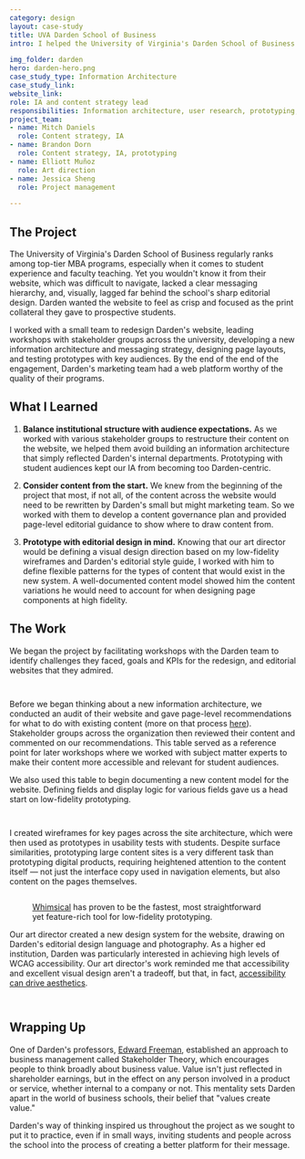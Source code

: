 ```yaml
---
category: design
layout: case-study
title: UVA Darden School of Business
intro: I helped the University of Virginia's Darden School of Business create a worthy representation of its unique, value-based MBA programs.

img_folder: darden
hero: darden-hero.png
case_study_type: Information Architecture
case_study_link:
website_link:
role: IA and content strategy lead
responsibilities: Information architecture, user research, prototyping, workshop facilitation
project_team:
- name: Mitch Daniels
  role: Content strategy, IA
- name: Brandon Dorn
  role: Content strategy, IA, prototyping
- name: Elliott Muñoz
  role: Art direction
- name: Jessica Sheng
  role: Project management

---
```


<h2>The Project</h2>

<p>The University of Virginia's Darden School of Business regularly ranks among top-tier MBA programs, especially when it comes to student experience and faculty teaching. Yet you wouldn't know it from their website, which was difficult to navigate, lacked a clear messaging hierarchy, and, visually, lagged far behind the school's sharp editorial design. Darden wanted the website to feel as crisp and focused as the print collateral they gave to prospective students.</p>

<p>I worked with a small team to redesign Darden's website, leading workshops with stakeholder groups across the university, developing a new information architecture and messaging strategy, designing page layouts, and testing prototypes with key audiences. By the end of the end of the engagement, Darden's marketing team had a web platform worthy of the quality of their programs.</p>

<div class="what-i-learned">
	<h2>What I Learned</h2>
	<ol class="learned-things">
		<li><p><b>Balance institutional structure with audience expectations.</b> As we worked with various stakeholder groups to restructure their content on the website, we helped them avoid building an information architecture that simply reflected Darden's internal departments. Prototyping with student audiences kept our IA from becoming too Darden-centric.</p></li>
		<li><p><b>Consider content from the start.</b> We knew from the beginning of the project that most, if not all, of the content across the website would need to be rewritten by Darden's small but might marketing team. So we worked with them to develop a content governance plan and provided page-level editorial guidance to show where to draw content from.</p></li>
		<li><p><b>Prototype with editorial design in mind.</b> Knowing that our art director would be defining a visual design direction based on my low-fidelity wireframes and Darden's editorial style guide, I worked with him to define flexible patterns for the types of content that would exist in the new system. A well-documented content model showed him the content variations he would need to account for when designing page components at high fidelity.</p></li>
	</ol>
</div>

<h2>The Work</h2>

<p>We began the project by facilitating workshops with the Darden team to identify challenges they faced, goals and KPIs for the redesign, and editorial websites that they admired.</p>

<div class="two-up-container">
	<figure>
		<img src="/img/design/darden/darden-kickoff-1.png" alt="">
	</figure>
	<figure>
		<img src="/img/design/darden/darden-kickoff-2.png" alt="">
	</figure>
</div>

<p>Before we began thinking about a new information architecture, we conducted an audit of their website and gave page-level recommendations for what to do with existing content (more on that process <a href="https://www.viget.com/articles/collaborative-information-architecture-at-scale/">here</a>). Stakeholder groups across the organization then reviewed their content and commented on our recommendations. This table served as a reference point for later workshops where we worked with subject matter experts to make their content more accessible and relevant for student audiences.</p>

<p>We also used this table to begin documenting a new content model for the website. Defining fields and display logic for various fields gave us a head start on low-fidelity prototyping.</p>

<div class="two-up-container">
	<figure>
		<img src="/img/design/darden/darden-airtable-1.png" alt="">
	</figure>
	<figure>
		<img src="/img/design/darden/darden-airtable-2.png" alt="">
	</figure>
</div>

<p>I created wireframes for key pages across the site architecture, which were then used as prototypes in usability tests with students. Despite surface similarities, prototyping large content sites is a very different task than prototyping digital products, requiring heightened attention to the content itself — not just the interface copy used in navigation elements, but also content on the pages themselves.</p>

<figure class="full-width">
	<img src="/img/design/darden/darden-wires-overview.png" alt="">
</figure>

<figure class="image-left">
	<img src="/img/design/darden/darden-wire-1.png" alt="">
	<figcaption><a href="https://whimsical.com/">Whimsical</a> has proven to be the fastest, most straightforward yet feature-rich tool for low-fidelity prototyping.</figcaption>
</figure>

<p>Our art director created a new design system for the website, drawing on Darden's editorial design language and photography. As a higher ed institution, Darden was particularly interested in achieving high levels of WCAG accessibility. Our art director's work reminded me that accessibility and excellent visual design aren't a tradeoff, but that, in fact, <a href="https://uxdesign.cc/accessibility-drives-aesthetics-5aef77b5d2aa">accessibility can drive aesthetics</a>.</p>

<figure>
	<img src="/img/design/darden/darden-design-system.png" alt=""> 
</figure>

<figure>
	<img src="/img/design/darden/darden-final-designs.png" alt="">
</figure>

<h2>Wrapping Up</h2>
<p>One of Darden's professors, <a href="https://www.darden.virginia.edu/faculty-research/directory/r-edward-freeman">Edward Freeman</a>, established an approach to business management called Stakeholder Theory, which encourages people to think broadly about business value. Value isn't just reflected in shareholder earnings, but in the effect on any person involved in a product or service, whether internal to a company or not. This mentality sets Darden apart in the world of business schools, their belief that "values create value."</p>

<p>Darden's way of thinking inspired us throughout the project as we sought to put it to practice, even if in small ways, inviting students and people across the school into the process of creating a better platform for their message.</p> 